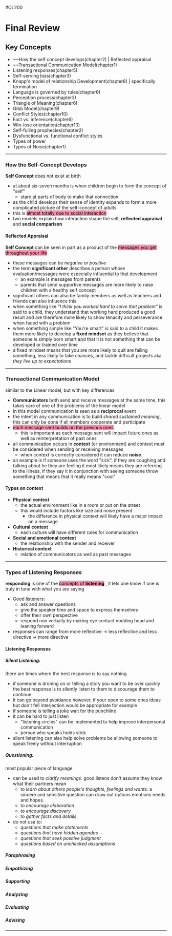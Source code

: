 #OL200 

# Final Review

## Key Concepts

- ~~How the self concept develops(chapter2) | Reflected appraisal
- ~~Transactional Communication Model(chapter1)
- Listening responses(chapter5)
- Self-serving bias(chapter3)
- Knapp's model of relationship Development(chapter8) | specifically termination
- Language is governed by rules(chapter6)
- Perception process(chapter3)
- Triangle of Meaning(chapter6)
- Gibb Model(chapter9)
- Conflict Styles(chapter10)
-  Fact vs. inference(chapter6)
- Win-lose orientation(chapter10)
- Self-fulling prophecies(chapter2)
- Dysfunctional vs. functional conflict styles
- Types of power
- Types of Noise(chapter1)

---

### How the Self-Concept Develops

**Self Concept** does not exist at birth
- at about six-seven months is when children begin to form the concept of "self"
	- stare at parts of body to make that connection
- as the child develops their sense of identity expands to form a more complicated picture of the self-concept of adults
- this is <mark style="background: #FF5582A6;">almost totally due to social interaction</mark> 
- two models explain how interaction shape the self, **reflected appraisal** and **social comparison** 

#### Reflected Appraisal  

**Self Concept** can be seen in part as a product of the <mark style="background: #FF5582A6;">messages you get throughout your life</mark> 
- these messages can be *negative or positive*
- the term **significant other** describes a person whose evaluation/messages were especially influential to that development
	- an example is messages from parents
	- parents that send supportive messages are more likely to raise children with a healthy self concept
- significant others can also be family members as well as teachers and friends can also influence this
-  when something like *"I think you worked hard to solve that problem"* is said to a child, they understand that working hard produced a good result and are therefore more likely to show tenacity and perseverance when faced with a problem
- when something simple like "You're smart" is said to a child it makes them more likely to develop a **fixed mindset** as they believe that someone is simply born smart and that it is not something that can be developed or trained over time
- a fixed mindset means that you are more likely to quit are failing something, less likely to take chances, and tackle difficult projects aka *they live up to expectations*

---

### Transactional Communication Model

similar to the Linear model, but with key differences
- **Communicators** both send and receive messages at the same time, this takes care of one of the problems of the linear model
- in this model communication is seen as a **reciprocal** event
- the intent in any communication is to build *shared sustained meaning*, this can only be done if all members cooperate and participate
- <mark style="background: #FF5582A6;">each message sent builds on the previous ones</mark> 
	-   this is important as each message sent will impact future ones as well as reinterpretation of past ones
- all communication occurs in **context** (or environment) and context must be considered when sending or receiving messages
	- when context is correctly considered it can reduce **noise**
- an example is if someone uses the word "sick", if they are coughing and talking about he they are feeling it most likely means they are referring to the illness, if they say it in conjunction with seeing someone throw something that means that it really means "cool"

#### Types on context

- **Physical context**
	- the actual environment like in a room or out on the street
	- this would include factors like size and noise present
		- the difference in physical context will likely have a major impact on a message
- **Cultural context**
	- each culture will have different rules for communication
- **Social and emotional context**
	- the relationship with the sender and receiver
- **Historical context**
	- relation of communicators as well as past messages

---

### Types of Listening Responses

**responding** is one of the <mark style="background: #FF5582A6;">concepts of **listening**</mark> , it lets one know if one is truly in tune with what you are saying
- Good listeners:
	- ask and answer questions
	- give the speaker time and space to express themselves
	- offer their own perspective
	- respond non verbally by making eye contact nodding head and leaning forward
-  responses can range from more reflective -> less reflective and less directive -> more directive

#### Listening Responses

##### Silent Listening:

there are times where the best response is to say nothing
- if someone is droning on or telling a story you want to be over quickly the best response is to silently listen to them to discourage them to continue
- it can go beyond avoidance however, if your open to some ones ideas but don't fell interjection would be appropriate for example
- if someone is telling a joke wait for the punchline 
- it can be hard to just listen
	- "listening circles" can be implemented to help improve interpersonal communication
	-  person who speaks holds stick
- silent listening can also help solve problems be allowing someone to speak freely without interruption

##### Questioning:

most popular piece of language
- can be used to *clarify meanings.* good listens don't assume they know what their partners mean
	- to *learn about others people's thoughts, feelings and wants.* a sincere and sensitive question can draw out options emotions needs and hopes.
	-  to *encourage elaboration*
	- to *encourage discovery*
	- to *gather facts and details*
- do not use to:
	- *questions that make statements*
	- *questions that have hidden agendas*
	- *questions that seek positive judgment*
	- *questions based on unchecked assumptions*


##### Paraphrasing

##### Empathizing

##### Supporting

##### Analyzing

##### Evaluating

##### Advising

---











